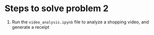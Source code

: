 # Steps to solve problem 2

1. Run the `video_analysis.ipynb` file to analyze a shopping video, and generate a receipt